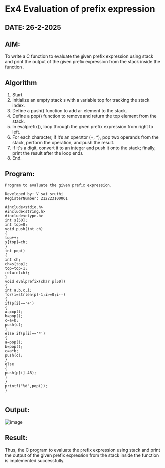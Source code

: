 # Ex4 Evaluation of prefix expression
## DATE: 26-2-2025
## AIM:
To write a C function to evaluate the given prefix expression using stack and print the output of the given prefix expression from the stack inside the function . 

## Algorithm
1. Start. 
2. Initialize an empty stack s with a variable top for tracking the stack index. 
3. Define a push() function to add an element to the stack. 
4. Define a pop() function to remove and return the top element from the stack. 
5. In evalprefix(), loop through the given prefix expression from right to left. 
6. For each character, if it’s an operator (+, *), pop two operands from the stack, perform the 
operation, and push the result. 
7. If it's a digit, convert it to an integer and push it onto the stack; finally, print the result after 
the loop ends. 
8. End.
## Program:
```
Program to evaluate the given prefix expression.

Developed by: V sai sruthi
RegisterNumber: 212223100061

#include<stdio.h> 
#include<string.h> 
#include<ctype.h> 
int s[50]; 
int top=0; 
void push(int ch) 
{ 
top++; 
s[top]=ch; 
}  
int pop() 
{ 
int ch; 
ch=s[top]; 
top=top-1; 
return(ch); 
}
void evalprefix(char p[50]) 
{ 
int a,b,c,i; 
for(i=strlen(p)-1;i>=0;i--) 
{ 
if(p[i]=='+') 
{ 
a=pop(); 
b=pop(); 
c=a+b; 
push(c); 
} 
else if(p[i]=='*') 
{ 
a=pop(); 
b=pop(); 
c=a*b; 
push(c); 
} 
else 
{ 
push(p[i]-48); 
} 
} 
printf("%d",pop()); 
} 


```

## Output:
![image](https://github.com/user-attachments/assets/e636ceb2-e918-4f14-805c-837d85b6d991)



## Result:
Thus, the C program to evaluate the prefix expression using stack and print the output of the given prefix expression from the stack inside the function is implemented successfully.
